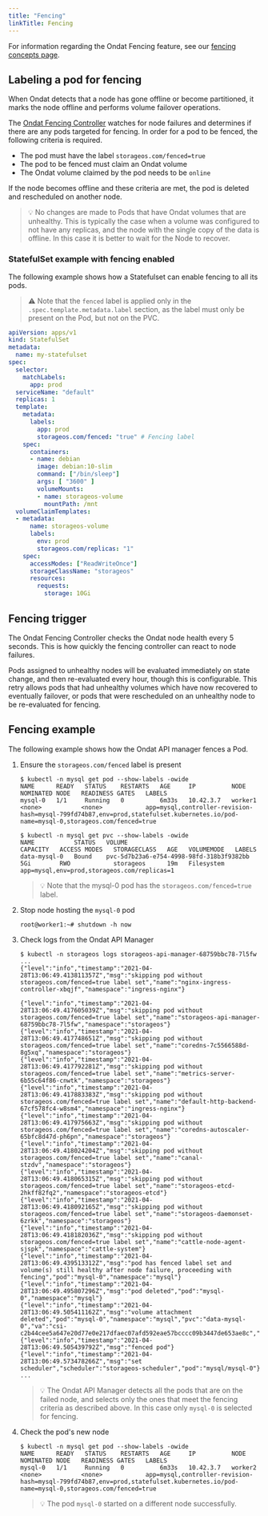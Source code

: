```yaml
---
title: "Fencing"
linkTitle: Fencing
---
```


For information regarding the Ondat Fencing feature, see our
[fencing concepts page](/docs/concepts/fencing).

## Labeling a pod for fencing

When Ondat detects that a node has gone offline or become partitioned, it
marks the node offline and performs volume failover operations.

The [Ondat Fencing Controller](https://github.com/storageos/api-manager/tree/master/controllers/fencer)
watches for node failures and determines if there are any pods targeted for
fencing. In order for a pod to be fenced, the following criteria is required.

* The pod must have the label `storageos.com/fenced=true`
* The pod to be fenced must claim an Ondat volume
* The Ondat volume claimed by the pod needs to be `online`

If the node becomes offline and these criteria are met, the pod is deleted and
rescheduled on another node.

> 💡 No changes are made to Pods that have Ondat volumes that are unhealthy.
This is typically the case when a volume was configured to not have any
replicas, and the node with the single copy of the data is offline. In this
case it is better to wait for the Node to recover.

### StatefulSet example with fencing enabled

The following example shows how a Statefulset can enable fencing to all its
pods.

> ⚠️ Note that the `fenced` label is applied only in the
> `.spec.template.metadata.label` section, as the label must only be present on
> the Pod, but not on the PVC.

```yaml
apiVersion: apps/v1
kind: StatefulSet
metadata:
  name: my-statefulset
spec:
  selector:
    matchLabels:
      app: prod
  serviceName: "default"
  replicas: 1
  template:
    metadata:
      labels:
        app: prod
        storageos.com/fenced: "true" # Fencing label
    spec:
      containers:
      - name: debian
        image: debian:10-slim
        command: ["/bin/sleep"]
        args: [ "3600" ]
        volumeMounts:
        - name: storageos-volume
          mountPath: /mnt
  volumeClaimTemplates:
  - metadata:
      name: storageos-volume
      labels:
        env: prod
        storageos.com/replicas: "1"
    spec:
      accessModes: ["ReadWriteOnce"]
      storageClassName: "storageos"
      resources:
        requests:
          storage: 10Gi
```

## Fencing trigger

The Ondat Fencing Controller checks the Ondat node health every 5 seconds.
This is how quickly the fencing controller can react to node failures.

Pods assigned to unhealthy nodes will be evaluated immediately on state change,
and then re-evaluated every hour, though this is configurable. This retry
allows pods that had unhealthy volumes which have now recovered to eventually
failover, or pods that were rescheduled on an unhealthy node to be re-evaluated
for fencing.

## Fencing example

The following example shows how the Ondat API manager fences a Pod.


1. Ensure the `storageos.com/fenced` label is present

    ```
    $ kubectl -n mysql get pod --show-labels -owide
    NAME      READY   STATUS    RESTARTS   AGE     IP          NODE             NOMINATED NODE   READINESS GATES   LABELS
    mysql-0   1/1     Running   0          6m33s   10.42.3.7   worker1   <none>           <none>            app=mysql,controller-revision-hash=mysql-799fd74b87,env=prod,statefulset.kubernetes.io/pod-name=mysql-0,storageos.com/fenced=true

    $ kubectl -n mysql get pvc --show-labels -owide
    NAME           STATUS   VOLUME                                     CAPACITY   ACCESS MODES   STORAGECLASS   AGE   VOLUMEMODE   LABELS
    data-mysql-0   Bound    pvc-5d7b23a6-e754-4998-98fd-318b3f9382bb   5Gi        RWO            storageos      19m   Filesystem   app=mysql,env=prod,storageos.com/replicas=1
    ```

    > 💡 Note that the mysql-0 pod has the `storageos.com/fenced=true` label.

1. Stop node hosting the `mysql-0` pod
    ```
    root@worker1:~# shutdown -h now
    ```

1. Check logs from the Ondat API Manager

    ```
    $ kubectl -n storageos logs storageos-api-manager-68759bbc78-7l5fw
    ...
    {"level":"info","timestamp":"2021-04-28T13:06:49.413811357Z","msg":"skipping pod without storageos.com/fenced=true label set","name":"nginx-ingress-controller-xbqjf","namespace":"ingress-nginx"}

    {"level":"info","timestamp":"2021-04-28T13:06:49.417605039Z","msg":"skipping pod without storageos.com/fenced=true label set","name":"storageos-api-manager-68759bbc78-7l5fw","namespace":"storageos"}
    {"level":"info","timestamp":"2021-04-28T13:06:49.417748651Z","msg":"skipping pod without storageos.com/fenced=true label set","name":"coredns-7c5566588d-8g5xq","namespace":"storageos"}
    {"level":"info","timestamp":"2021-04-28T13:06:49.417792281Z","msg":"skipping pod without storageos.com/fenced=true label set","name":"metrics-server-6b55c64f86-cnwtk","namespace":"storageos"}
    {"level":"info","timestamp":"2021-04-28T13:06:49.417883383Z","msg":"skipping pod without storageos.com/fenced=true label set","name":"default-http-backend-67cf578fc4-w8sm4","namespace":"ingress-nginx"}
    {"level":"info","timestamp":"2021-04-28T13:06:49.417975663Z","msg":"skipping pod without storageos.com/fenced=true label set","name":"coredns-autoscaler-65bfc8d47d-ph6pn","namespace":"storageos"}
    {"level":"info","timestamp":"2021-04-28T13:06:49.418024204Z","msg":"skipping pod without storageos.com/fenced=true label set","name":"canal-stzdv","namespace":"storageos"}
    {"level":"info","timestamp":"2021-04-28T13:06:49.418065315Z","msg":"skipping pod without storageos.com/fenced=true label set","name":"storageos-etcd-2hkff82fq2","namespace":"storageos-etcd"}
    {"level":"info","timestamp":"2021-04-28T13:06:49.418092165Z","msg":"skipping pod without storageos.com/fenced=true label set","name":"storageos-daemonset-6zrkk","namespace":"storageos"}
    {"level":"info","timestamp":"2021-04-28T13:06:49.418182036Z","msg":"skipping pod without storageos.com/fenced=true label set","name":"cattle-node-agent-sjspk","namespace":"cattle-system"}
    {"level":"info","timestamp":"2021-04-28T13:06:49.439513312Z","msg":"pod has fenced label set and volume(s) still healthy after node failure, proceeding with fencing","pod":"mysql-0","namespace":"mysql"}
    {"level":"info","timestamp":"2021-04-28T13:06:49.495807296Z","msg":"pod deleted","pod":"mysql-0","namespace":"mysql"}
    {"level":"info","timestamp":"2021-04-28T13:06:49.505411162Z","msg":"volume attachment deleted","pod":"mysql-0","namespace":"mysql","pvc":"data-mysql-0","va":"csi-c2b44cee5a647e20d77e0e217dfaec07afd592eae57bcccc09b3447de653ae8c","node":"worker1"}
    {"level":"info","timestamp":"2021-04-28T13:06:49.505439792Z","msg":"fenced pod"}
    {"level":"info","timestamp":"2021-04-28T13:06:49.573478266Z","msg":"set scheduler","scheduler":"storageos-scheduler","pod":"mysql/mysql-0"}
    ...
    ```

    > 💡 The Ondat API Manager detects all the pods that are on the failed
    > node, and selects only the ones that meet the fencing criteria as
    > described above. In this case only `mysql-0` is selected for fencing.


1. Check the pod's new node

    ```
    $ kubectl -n mysql get pod --show-labels -owide
    NAME      READY   STATUS    RESTARTS   AGE     IP          NODE             NOMINATED NODE   READINESS GATES   LABELS
    mysql-0   1/1     Running   0          6m33s   10.42.3.7   worker2   <none>           <none>            app=mysql,controller-revision-hash=mysql-799fd74b87,env=prod,statefulset.kubernetes.io/pod-name=mysql-0,storageos.com/fenced=true
    ```

    > 💡 The pod `mysql-0` started on a different node successfully.
